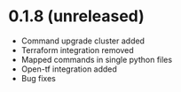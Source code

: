 # 0.1.8 (unreleased)

- Command upgrade cluster added
- Terraform integration removed
- Mapped commands in single python files
- Open-tf integration added
- Bug fixes